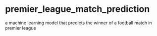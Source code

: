 # premier_league_match_prediction
a machine learning model that predicts the winner of a football match in premier league
